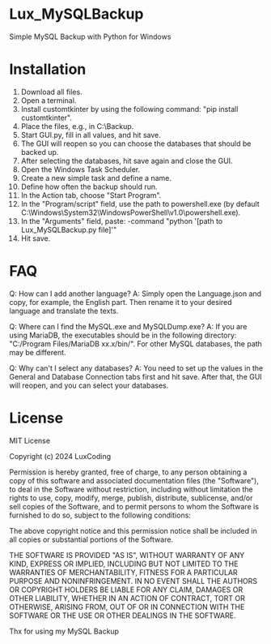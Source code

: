 # Lux_MySQLBackup
Simple MySQL Backup with Python for Windows

# Installation
1. Download all files.
2. Open a terminal.
3. Install customtkinter by using the following command: "pip install customtkinter".
4. Place the files, e.g., in C:\Backup.
5. Start GUI.py, fill in all values, and hit save.
6. The GUI will reopen so you can choose the databases that should be backed up.
7. After selecting the databases, hit save again and close the GUI.
8. Open the Windows Task Scheduler.
9. Create a new simple task and define a name.
10. Define how often the backup should run.
11. In the Action tab, choose "Start Program".
12. In the "Program/script" field, use the path to powershell.exe (by default C:\Windows\System32\WindowsPowerShell\v1.0\powershell.exe).
13. In the "Arguments" field, paste: -command "python '[path to Lux_MySQLBackup.py file]'"
14. Hit save.

# FAQ
Q: How can I add another language?
A: Simply open the Language.json and copy, for example, the English part. Then rename it to your desired language and translate the texts.

Q: Where can I find the MySQL.exe and MySQLDump.exe?
A: If you are using MariaDB, the executables should be in the following directory: "C:/Program Files/MariaDB xx.x/bin/". For other MySQL databases, the path may be different.

Q: Why can't I select any databases?
A: You need to set up the values in the General and Database Connection tabs first and hit save. After that, the GUI will reopen, and you can select your databases.



# License 

MIT License  

Copyright (c) 2024 LuxCoding

Permission is hereby granted, free of charge, to any person obtaining a copy of this software and associated documentation files (the "Software"), to deal in the Software without restriction, including without limitation the rights to use, copy, modify, merge, publish, distribute, sublicense, and/or sell copies of the Software, and to permit persons to whom the Software is furnished to do so, subject to the following conditions:  

The above copyright notice and this permission notice shall be included in all copies or substantial portions of the Software.  

THE SOFTWARE IS PROVIDED "AS IS", WITHOUT WARRANTY OF ANY KIND, EXPRESS OR IMPLIED, INCLUDING BUT NOT LIMITED TO THE WARRANTIES OF MERCHANTABILITY, FITNESS FOR A PARTICULAR PURPOSE AND NONINFRINGEMENT. IN NO EVENT SHALL THE AUTHORS OR COPYRIGHT HOLDERS BE LIABLE FOR ANY CLAIM, DAMAGES OR OTHER LIABILITY, WHETHER IN AN ACTION OF CONTRACT, TORT OR OTHERWISE, ARISING FROM, OUT OF OR IN CONNECTION WITH THE SOFTWARE OR THE USE OR OTHER DEALINGS IN THE SOFTWARE.

Thx for using my MySQL Backup
